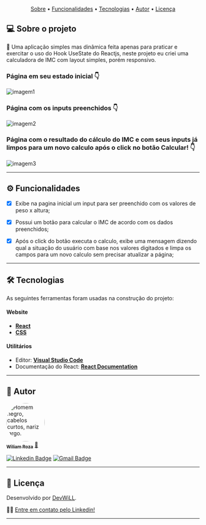 


</h4>
<p align="center">
 <a href="#-sobre-o-projeto">Sobre</a> •
 <a href="#-funcionalidades">Funcionalidades</a> • 
 <a href="#-tecnologias">Tecnologias</a> •
 <a href="#-autor">Autor</a> • 
 <a href="#user-content--licença">Licença</a>
</p>



## 💻 Sobre o projeto

🚀  Uma aplicação simples mas dinâmica feita apenas para praticar e exercitar o uso do Hook UseState do Reactjs, neste projeto eu criei uma calculadora de IMC com layout simples, porém responsivo.

### Página em seu estado inicial :point_down:
![imagem1](https://github.com/devfrontwill/calc-imc_reactjs/assets/106280899/ccafa6e5-e3b8-4f90-bb75-541408b3c8c8)

### Página com os inputs preenchidos :point_down:
![imagem2](https://github.com/devfrontwill/calc-imc_reactjs/assets/106280899/70f443a6-afb6-4a18-ad11-a15c323cbb6d)

### Página com o resultado do cálculo do IMC e com seus inputs já limpos para um novo calculo após o click no botão Calcular! :point_down:
![imagem3](https://github.com/devfrontwill/calc-imc_reactjs/assets/106280899/1dd373bf-128e-424d-a803-ce071436f761)


---

## ⚙️ Funcionalidades

- [x] Exibe na pagina inicial um input para ser preenchido com os valores de peso x altura;
- [x] Possui um botão para calcular o IMC de acordo com os dados preenchidos;
- [x] Após o click do botão executa o calculo, exibe uma mensagem dizendo qual a situação do usuário com base nos valores digitados e limpa os campos para um novo calculo sem precisar atualizar a página;


---

## 🛠 Tecnologias

As seguintes ferramentas foram usadas na construção do projeto:


#### **Website**

- **[React](https://reactjs.org/)**
- **[CSS](https://developer.mozilla.org/pt-BR/docs/Web/CSS/)**

#### **Utilitários**


- Editor: **[Visual Studio Code](https://code.visualstudio.com/)**
- Documentação do React: **[React Documentation](https://create-react-app.dev/docs/adding-a-stylesheet/)**

---

## 🦸 Autor

<a href="https://www.instagram.com/wiliam.rozza/">
 <img style="border-radius: 50%;" src="https://avatars.githubusercontent.com/u/106280899?s=400&u=c99561d67e121d4546768802a0b8e93491c9775a&v=4" width="100px;" alt="Homem negro, cabelos curtos, nariz largo."/>
 <br />
 <sub><b>Wiliam Roza</b></sub></a> <a href="https://www.linkedin.com/in/devfrontwill/" title="Meu Perfil">🚀</a>
 <br />

[![Linkedin Badge](https://img.shields.io/badge/-WiliamRoza-blue?style=flat-square&logo=Linkedin&logoColor=white&link=https://www.linkedin.com/in/devfrontwill/)](https://www.linkedin.com/in/devfrontwill/)
[![Gmail Badge](https://img.shields.io/badge/-contato.devfrontwill@gmail.com-c14438?style=flat-square&logo=Gmail&logoColor=white&link=mailto:contato.devfrontwill@gmail.com)](mailto:contato.devfrontwill@gmail.com)

---

## 📝 Licença

Desenvolvido por [DevWiLL](https://github.com/devfrontwill).

👋🏽 [Entre em contato pelo Linkedin!](https://www.linkedin.com/in/devfrontwill/)

---

